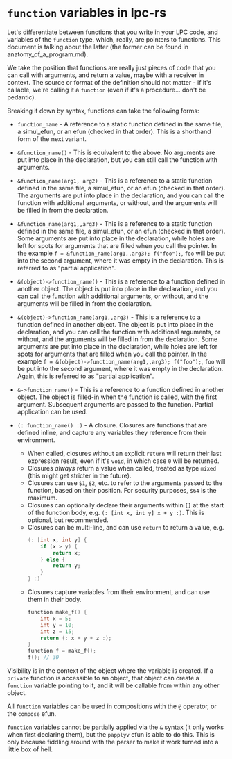 # `function` variables in lpc-rs

Let's differentiate between functions that you write in your LPC code,
and variables of the `function` type, which, really, are pointers to functions. This
document is talking about the latter (the former can be found in anatomy_of_a_program.md).

We take the position that functions are really just pieces of code that you can
call with arguments, and return a value, maybe with a receiver in context.
The source or format of the definition should not matter - if it's callable, 
we're calling it a `function` (even if it's a procedure... don't be pedantic).

Breaking it down by syntax, functions can take the following forms:

* `function_name` - A reference to a static function defined in the same file,
  a simul_efun, or an efun (checked in that order). This is a shorthand form
  of the next variant.

* `&function_name()` - This is equivalent to the above. No arguments are put into
  place in the declaration, but you can still call the function with arguments.

* `&function_name(arg1, arg2)` - This is a reference to a static function
  defined in the same file, a simul_efun, or an efun (checked in that order).
  The arguments are put into place in the declaration, and you can call the function
  with additional arguments, or without, and the arguments will be filled in from the declaration.

* `&function_name(arg1,,arg3)` - This is a reference to a static function
  defined in the same file, a simul_efun, or an efun (checked in that order).
  Some arguments are put into place in the declaration, while holes are left for spots for
  arguments that are filled when you call the pointer.
  In the example `f = &function_name(arg1,,arg3); f("foo");`, `foo` will be put into
    the second argument, where it was empty in the declaration. This is referred to
  as "partial application".

* `&(object)->function_name()` - This is a reference to a function defined in
  another object. The object is put into place in the declaration, and you can call
  the function with additional arguments, or without, and the arguments will be filled in
  from the declaration.

* `&(object)->function_name(arg1,,arg3)` - This is a reference to a function defined in
  another object. The object is put into place in the declaration, and you can call the function
  with additional arguments, or without, and the arguments will be filled in from the declaration.
  Some arguments are put into place in the declaration, while holes are left for spots for
  arguments that are filled when you call the pointer.
  In the example `f = &(object)->function_name(arg1,,arg3); f("foo");`, `foo` will be put into
    the second argument, where it was empty in the declaration. Again, this is referred to
  as "partial application".

* `&->function_name()` - This is a reference to a function defined in another object.
  The object is filled-in when the function is called, with the first argument.
  Subsequent arguments are passed to the function. Partial application can be used.

* `(: function_name() :)` - A closure. Closures are functions that are defined
  inline, and capture any variables they reference from their environment.
  * When called, closures without an explicit `return` will return their last 
    expression result, even if it's `void`, in which case `0` will be returned. 
  * Closures _always_ return a value when called, treated as type `mixed` (this might get stricter in the future).
  * Closures can use `$1`, `$2`, etc. to refer to the arguments passed to the function, based on their position.
    For security purposes, `$64` is the maximum.
  * Closures can optionally declare their arguments within `[]` at the start of the function body, e.g.
  `(: [int x, int y] x + y :)`. This is optional, but recommended.
  * Closures can be multi-line, and can use `return` to return a value, e.g.
    ```c
    (: [int x, int y] {
        if (x > y) {
            return x;
        } else {
            return y;
        }
    } :)
    ```
  * Closures capture variables from their environment, and can use them in their body.
    ```c
    function make_f() {
        int x = 5;
        int y = 10;
        int z = 15;
        return (: x + y + z :);
    }
    function f = make_f();
    f(); // 30
    ```
    
Visibility is in the context of the object where the variable is created. If a `private` function is accessible to an object,
that object can create a `function` variable pointing to it, and it will be callable from within any other object.

All `function` variables can be used in compositions with the `@` operator, or the `compose` efun.

`function` variables cannot be partially applied via the `&` syntax (it only works when first declaring them),
but the `papplyv` efun is able to do this. This is only because fiddling around with the parser to make it work 
turned into a little box of hell.